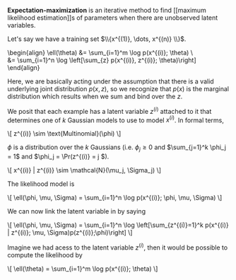 **Expectation-maximization** is an iterative method to find [[maximum likelihood estimation]]s of parameters when there are unobserved latent variables. 

Let's say we have a training set $\\{x^{(1)}, \dots, x^{(n)} \\}$.

\begin{align}
\ell(\theta) &= \sum_{i=1}^m \log p(x^{(i)}; \theta) \\\
&= \sum_{i=1}^n \log \left[\sum_{z} p(x^{(i)}, z^{(i)}; \theta)\right]
\end{align}

Here, we are basically acting under the assumption that there is a valid underlying joint distribution $p(x,z)$, so we recognize that $p(x)$ is the marginal distribution which results when we sum and bind over the $z$.


We posit that each example has a latent variable $z^{(i)}$ attached to it that determines one of $k$ Gaussian models to use to model $x^{(i)}$. In formal terms,

\\[
z^{(i)} \sim \text{Multinomial}(\phi)
\\]

$\phi$ is a distribution over the $k$ Gaussians (i.e. $\phi_j \geq 0$ and $\sum_{j=1}^k \phi_j = 1$ and $\phi_j = \Pr(z^{(i)} = j $). 

\\[
x^{(i)} | z^{(i)} \sim \mathcal{N}(\mu_j, \Sigma_j)
\\]

The likelihood model is

\\[
\ell(\phi, \mu, \Sigma) = \sum_{i=1}^n \log p(x^{(i)}; \phi, \mu, \Sigma)
\\]

We can now link the latent variable in by saying

\\[
\ell(\phi, \mu, \Sigma) = \sum_{i=1}^n \log \left[\sum_{z^{(i)}=1}^k p(x^{(i)} | z^{(i)}; \mu, \Sigma)p(z^{(i)};\phi)\right]
\\]

Imagine we had acess to the latent variable $z^{(i)}$, then it would be possible to compute the likelihood by

\\[
\ell(\theta) = \sum_{i=1}^m \log p(x^{(i)}; \theta) 
\\]